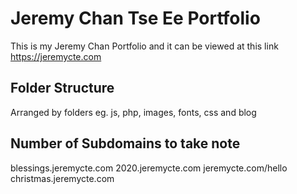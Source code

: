 # Jeremy Chan Tse Ee Portfolio
This is my Jeremy Chan Portfolio and it can be viewed at this link https://jeremycte.com

## Folder Structure
Arranged by folders eg. js, php, images, fonts, css and blog

## Number of Subdomains to take note
blessings.jeremycte.com
2020.jeremycte.com
jeremycte.com/hello
christmas.jeremycte.com
